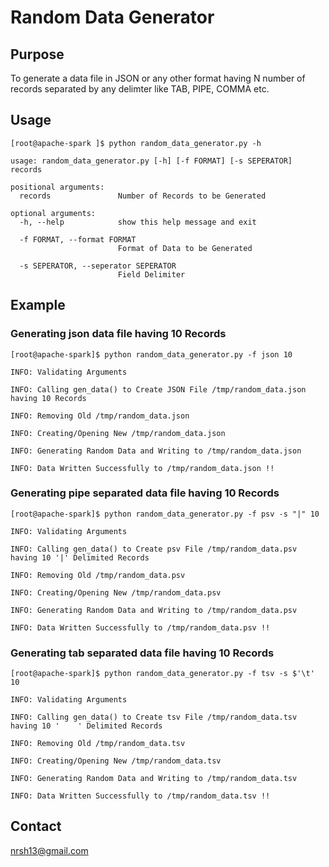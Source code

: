 # Random Data Generator

## Purpose

To generate a data file in JSON or any other format having N number of records separated by any delimter like TAB, PIPE, COMMA etc.

## Usage
```
[root@apache-spark ]$ python random_data_generator.py -h

usage: random_data_generator.py [-h] [-f FORMAT] [-s SEPERATOR] records

positional arguments:
  records               Number of Records to be Generated

optional arguments:
  -h, --help            show this help message and exit
  
  -f FORMAT, --format FORMAT
                        Format of Data to be Generated
                        
  -s SEPERATOR, --seperator SEPERATOR
                        Field Delimiter
```
## Example

### Generating json data file having 10 Records
```
[root@apache-spark]$ python random_data_generator.py -f json 10

INFO: Validating Arguments

INFO: Calling gen_data() to Create JSON File /tmp/random_data.json having 10 Records

INFO: Removing Old /tmp/random_data.json

INFO: Creating/Opening New /tmp/random_data.json

INFO: Generating Random Data and Writing to /tmp/random_data.json

INFO: Data Written Successfully to /tmp/random_data.json !!
```

### Generating pipe separated data file having 10 Records
```
[root@apache-spark]$ python random_data_generator.py -f psv -s "|" 10

INFO: Validating Arguments

INFO: Calling gen_data() to Create psv File /tmp/random_data.psv having 10 '|' Delimited Records

INFO: Removing Old /tmp/random_data.psv

INFO: Creating/Opening New /tmp/random_data.psv

INFO: Generating Random Data and Writing to /tmp/random_data.psv

INFO: Data Written Successfully to /tmp/random_data.psv !!
```

### Generating tab separated data file having 10 Records
```
[root@apache-spark]$ python random_data_generator.py -f tsv -s $'\t' 10

INFO: Validating Arguments

INFO: Calling gen_data() to Create tsv File /tmp/random_data.tsv having 10 '    ' Delimited Records

INFO: Removing Old /tmp/random_data.tsv

INFO: Creating/Opening New /tmp/random_data.tsv

INFO: Generating Random Data and Writing to /tmp/random_data.tsv

INFO: Data Written Successfully to /tmp/random_data.tsv !!
```

## Contact

nrsh13@gmail.com

